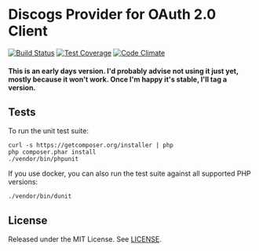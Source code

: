 # Discogs Provider for OAuth 2.0 Client

[![Build Status](https://travis-ci.org/chrismou/oauth2-discogs.svg?branch=master)](https://travis-ci.org/chrismou/oauth2-discogs)
[![Test Coverage](https://codeclimate.com/github/chrismou/oauth2-discogs/badges/coverage.svg)](https://codeclimate.com/github/chrismou/oauth2-discogs/coverage)
[![Code Climate](https://codeclimate.com/github/chrismou/oauth2-discogs/badges/gpa.svg)](https://codeclimate.com/github/chrismou/oauth2-discogs)

#### This is an early days version. I'd probably advise not using it just yet, mostly because it won't work. Once I'm happy it's stable, I'll tag a version.

## Tests

To run the unit test suite:

```
curl -s https://getcomposer.org/installer | php
php composer.phar install
./vendor/bin/phpunit
```

If you use docker, you can also run the test suite against all supported PHP versions:
```
./vendor/bin/dunit
```

## License

Released under the MIT License. See [LICENSE](LICENSE.md).
